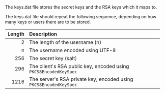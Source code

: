 The keys.dat file stores the secret keys and the RSA keys which it maps to.

The keys.dat file should repeat the following sequence, depending on how many keys or users there are to be stored.

| Length | Description                                                                 |
| ------:|:--------------------------------------------------------------------------- |
|      2 | The length of the username (n)                                              |
|      n | The username encoded using UTF-8                                            |
|    256 | The secret key (salt)                                                       |
|    296 | The client's RSA public key, encoded using `PKCS8EncodedKeySpec`            |
|   1216 | The server's RSA private key, encoded using `PKCS8EncodedKeySpec`           |
